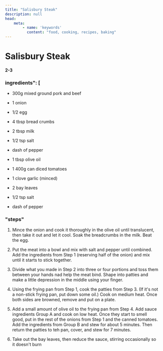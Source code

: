 ```yaml
---
title: "Salisbury Steak"
description: null
head:
    meta:
        - name: 'keywords'
          content: "food, cooking, recipes, baking"
---
```


# Salisbury Steak
#### 2-3

### ingredients": [
- 300g mixed ground pork and beef
- 1 onion
- 1/2 egg
- 4 tbsp bread crumbs
- 2 tbsp milk
- 1/2 tsp salt
- dash of pepper
- 1 tbsp olive oil

                
- 1 400g can diced tomatoes
- 1 clove garlic (minced)
- 2 bay leaves
- 1/2 tsp salt
- dash of pepper
                

### "steps"
1. Mince the onion and cook it thoroughly in the olive oil until translucent, then take it out and let it cool. Soak the breadcrumbs in the milk. Beat the egg.

2. Put the meat into a bowl and mix with salt and pepper until combined. Add the ingredients from Step 1 (reserving half of the onion) and mix until it starts to stick together.

3. Divide what you made in Step 2 into three or four portions and toss them between your hands nad help the meat bind. Shape into patties and make a little depression in the middle using your finger.

4. Using the frying pan from Step 1, cook the patties from Step 3. (If it's not a non-stick frying pan, put down some oil.) Cook on medium heat. Once both sides are browned, remove and put on a plate.

5. Add a small amount of olive oil to the frying pan from Step 4. Add sauce ingredients Group A and cook on low heat. Once they start to smell good, put in the rest of the onions from Step 1 and the canned tomatoes. Add the ingredients from Group B and stew for about 5 minutes. Then return the patties to teh pan, cover, and stew for 7 minutes.

6. Take out the bay leaves, then reduce the sauce, stirring occasionally so it doesn't burn